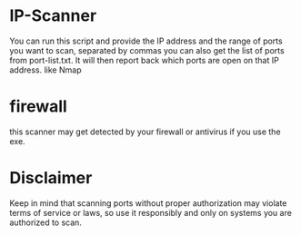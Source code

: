 # IP-Scanner
You can run this script and provide the IP address and the range of ports you want to scan, separated by commas you can also get the list of ports from port-list.txt. It will then report back which ports are open on that IP address. like Nmap

# firewall
this scanner may get detected by your firewall or antivirus if you use the exe.

# Disclaimer 
Keep in mind that scanning ports without proper authorization may violate terms of service or laws, so use it responsibly and only on systems you are authorized to scan.
